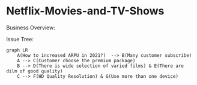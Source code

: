 # Netflix-Movies-and-TV-Shows

Business Overview: 

Issue Tree:
```
graph LR
    A(How to increased ARPU in 2021?)  --> B(Many customer subscribe)
    A --> C(Customer choose the premium package)
    B --> D(There is wide selection of varied films) & E(There are dilm of good quality)
    C --> F(HD Quality Resolution) & G(Use more than one device)
```
